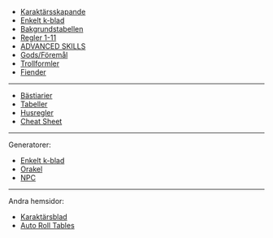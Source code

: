 - [Karaktärsskapande](karaktärsskapande.md)
- [Enkelt k-blad](karaktarsgenerator.md)
- [Bakgrundstabellen](bakgrundstabellen.md)
- [Regler 1-11](regler1-11.md)
- [ADVANCED SKILLS](avanceradeSKILL.md)
- [Gods/Föremål](gods.md)
- [Trollformler](trollformler.md)
- [Fiender](fiender.md)
---  
- [Bästiarier](odjur.md)
- [Tabeller](tabeller.md)
- [Husregler](husregler.md)
- [Cheat Sheet](cheatsheet.md)
---
 Generatorer:
- [Enkelt k-blad](karaktarsgenerator.md)
- [Orakel](orakel/orakel.md) 
- [NPC](npc/npcgen.md)
---
 Andra hemsidor:
- [Karaktärsblad](http://candy-thistle.surge.sh/)
- [Auto Roll Tables](https://autorolltables.github.io/)